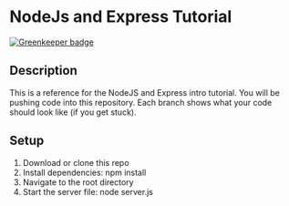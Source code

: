# NodeJs and Express Tutorial

[![Greenkeeper badge](https://badges.greenkeeper.io/marcustan-dev/node-express-course.svg)](https://greenkeeper.io/)

## Description

This is a reference for the NodeJS and Express intro tutorial. You will be pushing code into this repository. Each branch shows what your code should look like (if you get stuck).
## Setup

1. Download or clone this repo
2. Install dependencies: npm install
3. Navigate to the root directory
4. Start the server file: node server.js
